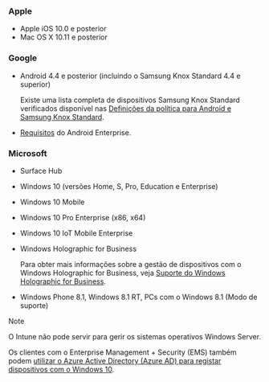 

### <a name="apple"></a>Apple
- Apple iOS 10.0 e posterior
- Mac OS X 10.11 e posterior

### <a name="google"></a>Google
- Android 4.4 e posterior (incluindo o Samsung Knox Standard 4.4 e superior)

  Existe uma lista completa de dispositivos Samsung Knox Standard verificados disponível nas [Definições da política para Android e Samsung Knox Standard](/intune/supported-devices-browsers#supported-samsung-knox-standard-devices).


- [Requisitos](https://support.google.com/work/android/answer/6174145?hl=en) do Android Enterprise.

### <a name="microsoft"></a>Microsoft

- Surface Hub
- Windows 10 (versões Home, S, Pro, Education e Enterprise)
- Windows 10 Mobile
- Windows 10 Pro Enterprise (x86, x64)
- Windows 10 IoT Mobile Enterprise
- Windows Holographic for Business

  Para obter mais informações sobre a gestão de dispositivos com o Windows Holographic for Business, veja [Suporte do Windows Holographic for Business](../windows-holographic-for-business.md).

- Windows Phone 8.1, Windows 8.1 RT, PCs com o Windows 8.1 (Modo de suporte)

> [!NOTE]
> O Intune não pode servir para gerir os sistemas operativos Windows Server.

Os clientes com o Enterprise Management + Security (EMS) também podem [utilizar o Azure Active Directory (Azure AD) para registar dispositivos com o Windows 10](/intune-classic/deploy-use/set-up-windows-device-management-with-microsoft-intune#azure-active-directory-enrollment).


